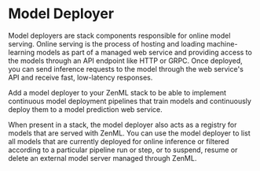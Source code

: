 # Model Deployer

Model deployers are stack components responsible for online model serving. Online serving is the process of hosting and
loading machine-learning models as part of a managed web service and providing access to the models through an API
endpoint like HTTP or GRPC. Once deployed, you can send inference requests to the model through the web service's API
and receive fast, low-latency responses.

Add a model deployer to your ZenML stack to be able to implement continuous model deployment pipelines that train models
and continuously deploy them to a model prediction web service.

When present in a stack, the model deployer also acts as a registry for models that are served with ZenML. You can use
the model deployer to list all models that are currently deployed for online inference or filtered according to a
particular pipeline run or step, or to suspend, resume or delete an external model server managed through ZenML.
